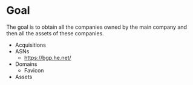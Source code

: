 
# Goal
The goal is to obtain all the companies owned by the main company and then all the assets of these companies.

- Acquisitions
- ASNs
    - https://bgp.he.net/
- Domains
    - Favicon
- Assets